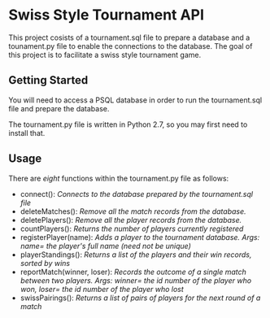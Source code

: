 # Swiss Style Tournament API

This project cosists of a tournament.sql file to prepare a database and a tounament.py file to enable the connections to the database. The goal of this  project is to facilitate a swiss style tournament game.

## Getting Started

You will need to access a PSQL database in order to run the tournament.sql file and prepare the database.

The tournament.py file is written in Python 2.7, so you may first need to install that.

## Usage

There are *eight* functions within the tournament.py file as follows:

* connect(): _Connects to the database prepared by the tournament.sql file_
* deleteMatches(): _Remove all the match records from the database._
* deletePlayers(): _Remove all the player records from the database._
* countPlayers(): _Returns the number of players currently registered_
* registerPlayer(name): _Adds a player to the tournament database. Args: name= the player's full name (need not be unique)_
* playerStandings(): _Returns a list of the players and their win records, sorted by wins_
* reportMatch(winner, loser): _Records the outcome of a single match between two players. Args: winner= the id number of the player who won, loser=  the id number of the player who lost_
* swissPairings(): _Returns a list of pairs of players for the next round of a match_

